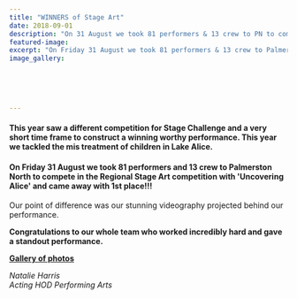 ```yaml
---
title: "WINNERS of Stage Art"
date: 2018-09-01
description: "On 31 August we took 81 performers & 13 crew to PN to compete in the Regional Stage Art & came away with 1st place!.."
featured-image: 
excerpt: "On Friday 31 August we took 81 performers & 13 crew to Palmerston North to compete in the Regional Stage Art competition and came away with 1st place!!!"
image_gallery:
    
    
    
    
    
---
```


<h4>This year saw a different competition for Stage Challenge and a very short time frame to construct a winning worthy performance. This year we tackled the mis treatment of children in Lake Alice.</h4>
<h4>On Friday 31 August we took 81 performers and 13 crew to Palmerston North to compete in the Regional Stage Art competition with 'Uncovering Alice' and came away with 1st place!!!</h4>
<p>Our point of difference was our stunning videography projected behind our performance.</p>
<p><strong>Congratulations to our whole team who worked incredibly hard and gave a standout performance.</strong></p>
<p><strong><a href="http://www.whanganuihigh.school.nz/media/gallery/2018-winners-of-stage-art">Gallery of photos</a></strong></p>
<p><em>Natalie Harris</em><br /><em>Acting HOD Performing Arts</em></p>

